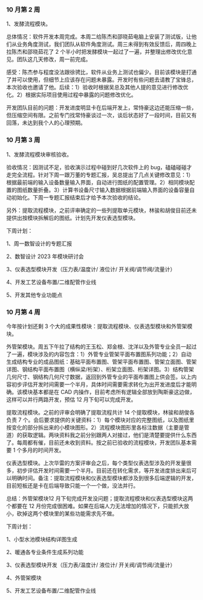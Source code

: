 ### 10 月第 2 周

1、发酵流程模块。

总体情况：软件开发本周完成。本周二给陈杰和邵晓茹电脑上安装了测试版，让他们从业务角度测试，我们团队从软件角度测试。周三未得到有效反馈后，周四晚上拉陈杰和邵晓茹花了 2 个半小时把发酵模块一起过了一遍，并整理出修改优化意见。团队这几天修改，周一前完成。

感受：陈杰参与程度没法跟徐骋比，软件从业务上测试也偏少。目前该模块是打通了并可以使用，但细节上应该存在问题未暴露。开发时有些问题去请教了宝锋总，本次验收也邀请了他。后续：1）验收时根据吴总及其他人提的意见进行修改优化。2）根据实际项目使用过程中暴露的问题修改优化。

开发团队目前的问题：开发进度明显卡在后端开发上，常恃豪这边还能压缩一些，但压缩空间有限。之前专门找常恃豪谈过一次，谈后状态好了一段时间，目前又有回落，未达到我个人的心理预期。

### 10 月第 3 周

1、发酵流程模块审核验收。

验收情况：因测试不足，验收演示过程中碰到好几次软件上的 bug，磕磕碰碰才走完全流程。针对下周一跟万董的专题汇报，吴总提出了几点关键修改意见：1）根据最前端的输入设备数量输入界面，自动进行图纸的配置管理。2）相同模块配置的图纸数量折叠。3）计算书设备尺寸输入数据根据前端输入界面的设备容量自动初始化。下周一专题汇报结束后才给予本次验收的结论。

另外：提取流程模块，之前评审确定的一些列提取单元模块，林骏和胡俊目前还未提供出按模块拆解后的图纸。计划先开发仪表选型模块。

下周计划：

1、周一数智设计的专题汇报

2、数智设计 2023 年模块研讨会

3、仪表选型模块开发（压力表/温度计/ 液位计/ 开关阀/调节阀/流量计）

4、开发工艺设备布置/二维配管作业线

5、开发其他专业功能点

### 10 月第 4 周

今年按计划还剩 3 个大的成果性模块：提取流程模块、仪表选型模块和外管架模块。

外管架模块。周五下午拉了结构的王玉松、郑金根、沈洋以及外管专业全员一起过了一遍，模块涉及的内容包含：1）外管专业管架平面布置图系列功能；2）自动生成结构专业的成品图纸：基础平面布置图、管架平面布置图、管架立面图、管架详图、钢结构平面布置图（横纵梁/桁架）、桁架立面图、桁架详图。3）结构管架几何尺寸、钢结构几何尺寸数据，返回到外管专业的平面布置图上供会签。以上内容初步评估开发时间需要一个半月，具体时间需要需求转化为出开发进度后才能明确。该模块基本都是在 CAD 内操作，目前考虑所有逻辑全部放到陶斯豪这边做，这样可以并行两路开发，预估 12 月下旬可以完成开发。

提取流程模块。之前的评审会明确了提取流程共计 14 个提取模块，林骏和胡俊各负责 7 个。会后要求提供的关键资料：1）每个模块对应的完整图纸，以及图纸里按变化的部分拆出来的小模块图形。2）流程模块图形里各标注数据（主要是管道）的获取逻辑。两块资料我之前分别跟两人对接过，他们是清楚要提供什么东西了。每周都有催，目前还未收到资料。按之前已验收的流程模块，开发团队基本需要 1 个多月的时间开发。

仪表选型模块。上次华雷的方案评审会之后，每个类型仪表选型涉及的开发量很多，初步评估开发时间需要一个半月。目前还在转化需求，等开发进度排出来后可以明确时间。备注：提取流程模块和仪表选型模块都涉及到很多后端逻辑的开发，目前短板还是卡在后端导致只能一个一个做，没法并行。

总结：外管架模块12 月下旬完成开发没问题；提取流程模块和仪表选型模块这两个都要在 12 月份完成很困难。如果在后端人力无法增加的情况下，只能抓大放小，砍掉这两个模块里的某些功能需求先不做。

下周计划：

1、小型水池模块结构详图生成

2、暖通各专业条件生成系列功能

3、仪表选型模块开发（压力表/温度计/ 液位计/ 开关阀/调节阀/流量计）

4、外管架模块

5、开发工艺设备布置/二维配管作业线

